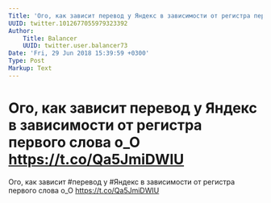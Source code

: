 ```yaml
---
Title: 'Ого, как зависит перевод у Яндекс в зависимости от регистра первого слова o_O https://t.co/Qa5JmiDWIU'
UUID: twitter.1012677055979323392
Author:
    Title: Balancer
    UUID: twitter.user.balancer73
Date: 'Fri, 29 Jun 2018 15:39:59 +0300'
Type: Post
Markup: Text
---
```


# Ого, как зависит перевод у Яндекс в зависимости от регистра первого слова o_O https://t.co/Qa5JmiDWIU

Ого, как зависит #перевод у #Яндекс в зависимости от
регистра первого слова o_O https://t.co/Qa5JmiDWIU